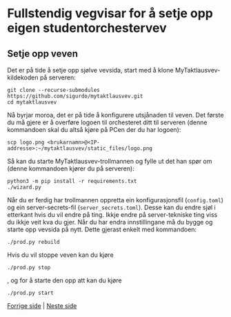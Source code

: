 # Fullstendig vegvisar for å setje opp eigen studentorchestervev

## Setje opp veven

Det er på tide å setje opp sjølve vevsida, start med å klone MyTaktlausvev-kildekoden på serveren:

```
git clone --recurse-submodules https://github.com/sigurdo/mytaktlausvev.git
cd mytaktlausvev
```

Nå byrjar moroa, det er på tide å konfigurere utsjånaden til veven. Det første du må gjere er å overføre logoen til orchesteret ditt til serveren (denne kommandoen skal du altså kjøre på PCen der du har logoen):

```
scp logo.png <brukarnamn>@<IP-addresse>:~/mytaktlausvev/static_files/logo.png
```

Så kan du starte MyTaktlausvev-trollmannen og fylle ut det han spør om (denne kommandoen kjører du på serveren):

```
python3 -m pip install -r requirements.txt
./wizard.py
```

Når du er ferdig har trollmannen oppretta ein konfigurasjonsfil (`config.toml`) og ein server-secrets-fil (`server_secrets.toml`). Desse kan du endre sjøl i etterkant hvis du vil endre på ting. Ikkje endre på server-tekniske ting viss du ikkje veit kva du gjer. Når du har endra innstillingane må du bygge og starte opp vevsida på nytt. Dette gjerast enkelt med kommandoen:

```
./prod.py rebuild
```

Hvis du vil stoppe veven kan du kjøre

```
./prod.py stop
```

, og for å starte den opp att kan du kjøre

```
./prod.py start
```

[Forrige side](server_5_domene.md) | [Neste side](server_7_git_workflow.md)
